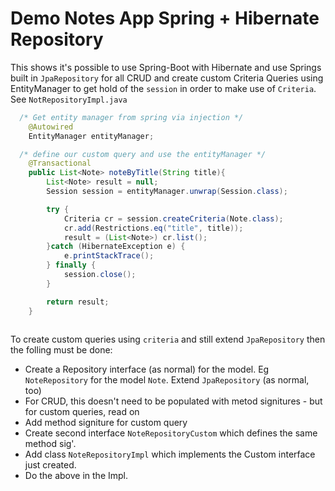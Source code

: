 # Demo Notes App Spring + Hibernate Repository

This shows it's possible to use Spring-Boot with Hibernate and use Springs built in `JpaRepository` for all CRUD and create custom Criteria Queries using EntityManager to get hold of the `session` in order to make use of `Criteria`. See `NotRepositoryImpl.java`

``` java
  /* Get entity manager from spring via injection */
    @Autowired
    EntityManager entityManager;

  /* define our custom query and use the entityManager */
    @Transactional
    public List<Note> noteByTitle(String title){
        List<Note> result = null;
        Session session = entityManager.unwrap(Session.class);

        try {
            Criteria cr = session.createCriteria(Note.class);
            cr.add(Restrictions.eq("title", title));
            result = (List<Note>) cr.list();
        }catch (HibernateException e) {
            e.printStackTrace();
        } finally {
            session.close();
        }

        return result;
    }
    
```

To create custom queries using `criteria` and still extend `JpaRepository` then the folling must be done:
 
 * Create a Repository interface (as normal) for the model. Eg `NoteRepository` for the model `Note`. Extend `JpaRepository` (as normal, too)
 * For CRUD, this doesn't need to be populated with metod signitures - but for custom queries, read on
 * Add method signiture for custom query
 * Create second interface `NoteRepositoryCustom` which defines the same method sig'.
 * Add class `NoteRepositoryImpl` which implements the Custom interface just created.
 * Do the above in the Impl.